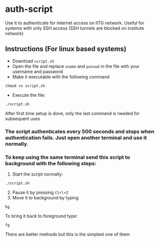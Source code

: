 # auth-script
Use it to authenticate for internet access on IITG network. Useful for systems with only SSH access (SSH tunnels are blocked on institute network) 

## Instructions (For linux based systems)
* Download ```script.sh```
* Open the file and replace ```uname``` and ```passwd``` in the file with your username and password
* Make it executable with the following command
```
chmod +x script.sh
```
* Execute the file:
```
./script.sh
```

After first time setup is done, only the last command is needed for subsequent uses


### The script authenticates every 500 seconds and stops when authentication fails. Just open another terminal and use it normally. 
### To keep using the same terminal send this script to background with the following steps:


1. Start the script normally:
```
./script.sh
```
2. Pause it by pressing ```Ctrl+Z```
3. Move it to background by typing 
```
bg
```


To bring it back to foreground type:
```
fg
```
There are better methods but this is the simplest one of them
